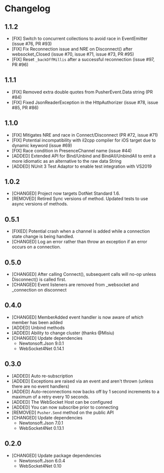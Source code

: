 # Changelog

## 1.1.2
* [FIX] Switch to concurrent collections to avoid race in EventEmitter (issue #76, PR #93)
* [FIX] Fix Reconnection issue and NRE on Disconnect() after websocket_Closed (issue #70, issue #71, issue #73, PR #95)
* [FIX] Reset `_backOffMillis` after a successful reconnection (issue #97, PR #96)

## 1.1.1
* [FIX] Removed extra double quotes from PusherEvent.Data string (PR #84)
* [FIX] Fixed JsonReaderException in the HttpAuthorizer (issue #78, issue #85, PR #86)

## 1.1.0
* [FIX] Mitigates NRE and race in Connect/Disconnect (PR #72, issue #71)
* [FIX] Potential incompatibility with il2cpp compiler for iOS target due to dynamic keyword (issue #69)
* [FIX] Race condition in PresenceChannel name (issue #44)
* [ADDED] Extended API for Bind/Unbind and BindAll/UnbindAll to emit a more idiomatic <PusherEvent> as an alternative to the raw data String
* [ADDED] NUnit 3 Test Adaptor to enable test integration with VS2019

## 1.0.2
* [CHANGED] Project now targets DotNet Standard 1.6.
* [REMOVED] Retired Sync versions of method. Updated tests to use async versions of methods.

## 0.5.1
* [FIXED] Potential crash when a channel is added while a connection state change is being handled.
* [CHANGED] Log an error rather than throw an exception if an error occurs on a connection.

## 0.5.0
* [CHANGED] After calling Connect(), subsequent calls will no-op unless Disconnect() is called first.
* [CHANGED] Event listeners are removed from _websocket and _connection on disconnect

## 0.4.0
* [CHANGED] MemberAdded event handler is now aware of *which* member has been added
* [ADDED] Unbind methods
* [ADDED] Ability to change cluster (thanks @Misiu)
* [CHANGED] Update dependencies
  * Newtonsoft.Json 9.0.1
  * WebSocket4Net 0.14.1

## 0.3.0

* [ADDED] Auto re-subscription
* [ADDED] Exceptions are raised via an event and aren't thrown (unless there are no event handlers)
* [ADDED] Auto-reconnections now backs off by 1 second increments to a maximum of a retry every 10 seconds.
* [ADDED] The WebSocket Host can be configured
* [ADDED] You can now subscribe prior to connecting
* [REMOVED] `Pusher.Send` method on the public API
* [CHANGED] Update dependencies
  * Newtonsoft.Json 7.0.1
  * WebSocket4Net 0.13.1

## 0.2.0

* [CHANGED] Update package dependencies
  * Newtonsoft.Json 6.0.4
  * WebSocket4Net 0.10
